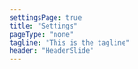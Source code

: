 ```yaml
---
settingsPage: true
title: "Settings"
pageType: "none"
tagline: "This is the tagline"
header: "HeaderSlide"
---
```



